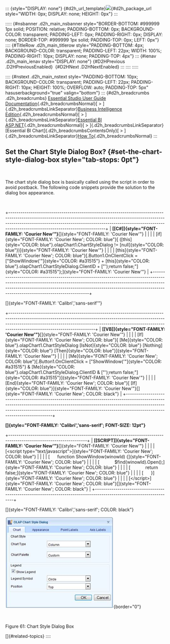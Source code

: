 ::: {style="DISPLAY: none"}
[](ms-xhelp:///?Id=d2h_url_template){#d2h_url_template}![](!package_url!){#d2h_package_url style="WIDTH: 0px; DISPLAY: none; HEIGHT: 0px"}
:::

::::: {#nsbanner .d2h_main_nsbanner style="BORDER-BOTTOM: #999999 1px solid; POSITION: relative; PADDING-BOTTOM: 0px; BACKGROUND-COLOR: transparent; PADDING-LEFT: 0px; PADDING-RIGHT: 0px; DISPLAY: none; BORDER-TOP: #999999 1px solid; PADDING-TOP: 0px; LEFT: 0px"}
:::: {#TitleRow .d2h_main_titlerow style="PADDING-BOTTOM: 4px; BACKGROUND-COLOR: transparent; PADDING-LEFT: 22px; WIDTH: 100%; PADDING-RIGHT: 10px; DISPLAY: none; PADDING-TOP: 4px"}
::: {#ienav .d2h_main_ienav style="DISPLAY: none"}
[](ms-xhelp:///?Id=8190cac5-d02f-4ddd-af2c-9e46402bd0ae){#D2HPrevious .D2HPreviousEnabled}  [](ms-xhelp:///?Id=7106413d-0e7a-418a-b06a-7dc6c6b5b130){#D2HNext .D2HNextEnabled}
:::
::::
:::::

:::: {#nstext .d2h_main_nstext style="PADDING-BOTTOM: 10px; BACKGROUND-COLOR: transparent; PADDING-LEFT: 22px; PADDING-RIGHT: 10px; HEIGHT: 100%; OVERFLOW: auto; PADDING-TOP: 5px" hasuserbackground="true" valign="bottom"}
::: {#d2h_breadcrumbs .d2h_breadcrumbs}
[Essential Studio User Guide Documentation](ms-xhelp:///?Id=12457748-09e3-4d74-a240-8e049cedf030){.d2h_breadcrumbsNormal}[ \> ]{.d2h_breadcrumbsLinkSeparator}[Business Intelligence Edition](ms-xhelp:///?Id=fdf33dd8-62b2-47b9-ad7b-fc50e590bca5){.d2h_breadcrumbsNormal}[ \> ]{.d2h_breadcrumbsLinkSeparator}[Essential BI ASP.NET](ms-xhelp:///?Id=99c6694e-59c3-4c59-abb5-ce9ce9a948bc){.d2h_breadcrumbsNormal}[ \> ]{.d2h_breadcrumbsLinkSeparator}[Essential BI Chart]{.d2h_breadcrumbsContentsOnly}[ \> ]{.d2h_breadcrumbsLinkSeparator}[How To](ms-xhelp:///?Id=af7cbbbd-bb44-4eac-b709-969d57baee73){.d2h_breadcrumbsNormal}
:::

## Set the Chart Style Dialog Box? {#set-the-chart-style-dialog-box style="tab-stops: 0pt"}

 

The chart style dialog box is basically called using the script in order to avoid postback. The following code snippets provide the solution to the dialog box appearance.

 

+-----------------------------------------------------------------------------------------------------------------------------------------------------------------------------------------------------------------------------------------------------------------------------------------+
| **[\[C#\]]{style="FONT-FAMILY: 'Courier New'"}**[]{style="FONT-FAMILY: 'Courier New'"}                                                                                                                                                                                                  |
|                                                                                                                                                                                                                                                                                         |
| [if]{style="FONT-FAMILY: 'Courier New'; COLOR: blue"}[ ([this]{style="COLOR: blue"}.olapChart1.ChartStyleDialog != [null]{style="COLOR: blue"})]{style="FONT-FAMILY: 'Courier New'"}                                                                                                    |
|                                                                                                                                                                                                                                                                                         |
| [this]{style="FONT-FAMILY: 'Courier New'; COLOR: blue"}[.Button1.OnClientClick = [\"ShowWindow(\'\"]{style="COLOR: #a31515"} + [this]{style="COLOR: blue"}.olapChart1.ChartStyleDialog.ClientID + [\"\');return false;\"]{style="COLOR: #a31515"};]{style="FONT-FAMILY: 'Courier New'"} |
+-----------------------------------------------------------------------------------------------------------------------------------------------------------------------------------------------------------------------------------------------------------------------------------------+

[]{style="FONT-FAMILY: 'Calibri','sans-serif'"} 

+------------------------------------------------------------------------------------------------------------------------------------------------------------------------------------------------------------------------------------------------------------------------------------+
| **[\[VB\]]{style="FONT-FAMILY: 'Courier New'"}**[]{style="FONT-FAMILY: 'Courier New'"}                                                                                                                                                                                             |
|                                                                                                                                                                                                                                                                                    |
| [If]{style="FONT-FAMILY: 'Courier New'; COLOR: blue"}[ [Me]{style="COLOR: blue"}.olapChart1.ChartStyleDialog [IsNot]{style="COLOR: blue"} [Nothing]{style="COLOR: blue"} [Then]{style="COLOR: blue"}]{style="FONT-FAMILY: 'Courier New'"}                                          |
|                                                                                                                                                                                                                                                                                    |
| [Me]{style="FONT-FAMILY: 'Courier New'; COLOR: blue"}[.Button1.OnClientClick = [\"ShowWindow(\'\"]{style="COLOR: #a31515"} & [Me]{style="COLOR: blue"}.olapChart1.ChartStyleDialog.ClientID & [\"\');return false;\"]{style="COLOR: #a31515"}]{style="FONT-FAMILY: 'Courier New'"} |
|                                                                                                                                                                                                                                                                                    |
| [End]{style="FONT-FAMILY: 'Courier New'; COLOR: blue"}[ [If]{style="COLOR: blue"}]{style="FONT-FAMILY: 'Courier New'"}[]{style="FONT-FAMILY: 'Courier New'; COLOR: black"}                                                                                                         |
+------------------------------------------------------------------------------------------------------------------------------------------------------------------------------------------------------------------------------------------------------------------------------------+

**[]{style="FONT-FAMILY: 'Calibri','sans-serif'; FONT-SIZE: 12pt"}** 

+--------------------------------------------------------------------------------------------------------------------+
| **[\[SCRIPT\]]{style="FONT-FAMILY: 'Courier New'"}**[]{style="FONT-FAMILY: 'Courier New'"}                         |
|                                                                                                                    |
| [\<script type=\"text/javascript\"\>]{style="FONT-FAMILY: 'Courier New'; COLOR: blue"}                             |
|                                                                                                                    |
| [      function ShowWindow(winowId) {]{style="FONT-FAMILY: 'Courier New'; COLOR: blue"}                            |
|                                                                                                                    |
| [            \$find(winowId).Open();]{style="FONT-FAMILY: 'Courier New'; COLOR: blue"}                             |
|                                                                                                                    |
| [            return false;]{style="FONT-FAMILY: 'Courier New'; COLOR: blue"}                                       |
|                                                                                                                    |
| [      }]{style="FONT-FAMILY: 'Courier New'; COLOR: blue"}                                                         |
|                                                                                                                    |
| [\</script\>]{style="FONT-FAMILY: 'Courier New'; COLOR: blue"}[]{style="FONT-FAMILY: 'Courier New'; COLOR: black"} |
+--------------------------------------------------------------------------------------------------------------------+

[]{style="FONT-FAMILY: 'Calibri','sans-serif'; COLOR: black"} 

![Description: C:\\Syncfusion\\BACK UP\\PIC\\PIC Chart style dialog\\sshot-10.png](ImagesExt/image48_65.jpg){border="0"}

 

Figure 61: Chart Style Dialog Box

[]{#related-topics}
::::
